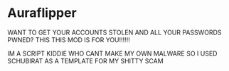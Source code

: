 # Auraflipper

WANT TO GET YOUR ACCOUNTS STOLEN AND ALL YOUR PASSWORDS PWNED? THIS THIS MOD IS FOR YOU!!!!!!

IM A SCRIPT KIDDIE WHO CANT MAKE MY OWN MALWARE SO I USED SCHUBIRAT AS A TEMPLATE FOR MY SHITTY SCAM
